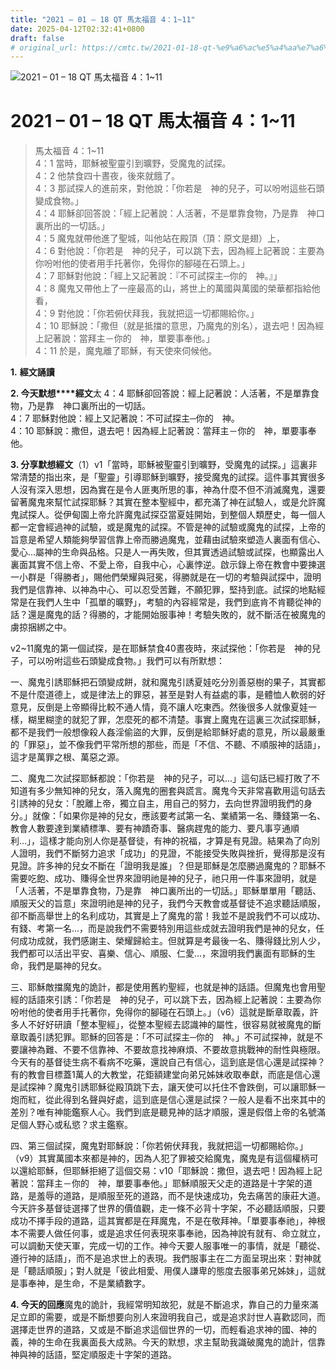 ```yaml
---
title: "2021 – 01 – 18 QT 馬太福音 4：1~11"
date: 2025-04-12T02:32:41+0800
draft: false
# original_url: https://cmtc.tw/2021-01-18-qt-%e9%a6%ac%e5%a4%aa%e7%a6%8f%e9%9f%b3-4%ef%bc%9a111
---
```


![2021 – 01 – 18 QT 馬太福音 4：1\~11](/images/qt.jpg   "2021 – 01 – 18 QT 馬太福音 4：1\~11")

# 2021 – 01 – 18 QT 馬太福音 4：1\~11

> 馬太福音 4：1\~11  
> 4：1 當時，耶穌被聖靈引到曠野，受魔鬼的試探。  
> 4：2 他禁食四十晝夜，後來就餓了。  
> 4：3 那試探人的進前來，對他說：「你若是　神的兒子，可以吩咐這些石頭變成食物。」  
> 4：4 耶穌卻回答說：「經上記著說：人活著，不是單靠食物，乃是靠　神口裏所出的一切話。」  
> 4：5 魔鬼就帶他進了聖城，叫他站在殿頂（頂：原文是翅）上，  
> 4：6 對他說：「你若是　神的兒子，可以跳下去，因為經上記著說：主要為你吩咐他的使者用手托著你，免得你的腳碰在石頭上。」  
> 4：7 耶穌對他說：「經上又記著說：『不可試探主─你的　神。』」  
> 4：8 魔鬼又帶他上了一座最高的山，將世上的萬國與萬國的榮華都指給他看，  
> 4：9 對他說：「你若俯伏拜我，我就把這一切都賜給你。」  
> 4：10 耶穌說：「撒但（就是抵擋的意思，乃魔鬼的別名），退去吧！因為經上記著說：當拜主－你的　神，單要事奉他。」  
> 4：11 於是，魔鬼離了耶穌，有天使來伺候他。

**1.** **經文誦讀**

**2. 今天默想****經文**太 4：4 耶穌卻回答說：經上記著說：人活著，不是單靠食物，乃是靠　神口裏所出的一切話。  
4：7 耶穌對他說：經上又記著說：不可試探主─你的　神。  
4：10 耶穌說：撒但，退去吧！因為經上記著說：當拜主－你的　神，單要事奉他。

**3. 分享默想經文**（1）v1「當時，耶穌被聖靈引到曠野，受魔鬼的試探。」這裏非常清楚的指出來，是「聖靈」引導耶穌到曠野，接受魔鬼的試探。這件事其實很多人沒有深入思想，因為實在是令人匪夷所思的事，神為什麼不但不消滅魔鬼，還要留著魔鬼來幫忙試探耶穌？其實在整本聖經中，都充滿了神在試驗人，或是允許魔鬼試探人。從伊甸園上帝允許魔鬼試探亞當夏娃開始，到整個人類歷史，每一個人都一定會經過神的試驗，或是魔鬼的試探。不管是神的試驗或魔鬼的試探，上帝的旨意是希望人類能夠學習信靠上帝而勝過魔鬼，並藉由試驗來塑造人裏面有信心、愛心…屬神的生命與品格。只是人一再失敗，但其實透過試驗或試探，也顯露出人裏面其實不信上帝、不愛上帝，自我中心，心裏悖逆。啟示錄上帝在教會中要揀選一小群是「得勝者」，賜他們榮耀與冠冕，得勝就是在一切的考驗與試探中，證明我們是信靠神、以神為中心、可以忍受苦難，不願犯罪，堅持到底。試探的地點經常是在我們人生中「孤單的曠野」，考驗的內容經常是，我們到底肯不肯聽從神的話？還是魔鬼的話？得勝的，才能開始服事神！考驗失敗的，就不斷活在被魔鬼的虜掠捆綁之中。

v2\~11魔鬼的第一個試探，是在耶穌禁食40晝夜時，來試探他：「你若是　神的兒子，可以吩咐這些石頭變成食物。」我們可以有所默想：

一、魔鬼引誘耶穌把石頭變成餅，就和魔鬼引誘夏娃吃分別善惡樹的果子，其實都不是什麼道德上，或是律法上的罪惡，甚至是對人有益處的事，是體恤人軟弱的好意見，反倒是上帝顯得比較不通人情，竟不讓人吃東西。然後很多人就像夏娃一樣，糊里糊塗的就犯了罪，怎麼死的都不清楚。事實上魔鬼在這裏三次試探耶穌，都不是我們一般想像殺人姦淫偷盜的大罪，反倒是給耶穌好處的意見，所以最嚴重的「罪惡」，並不像我們平常所想的那些，而是「不信、不聽、不順服神的話語」，這才是萬罪之根、萬惡之源。

二、魔鬼二次試探耶穌都說：「你若是　神的兒子，可以…」這句話已經打敗了不知道有多少無知神的兒女，落入魔鬼的圈套與謊言。魔鬼今天非常喜歡用這句話去引誘神的兒女：「脫離上帝，獨立自主，用自己的努力，去向世界證明我們的身分。」就像：「如果你是神的兒女，應該要考試第一名、業績第一名、賺錢第一名、教會人數要達到業績標準、要有神蹟奇事、醫病趕鬼的能力、要凡事亨通順利…」，這樣才能向別人你是基督徒，有神的祝福，才算是有見證。結果為了向別人證明，我們不斷努力追求「成功」的見證，不能接受失敗與挫折，覺得那是沒有見證。許多神的兒女不斷在「證明我是誰」？但是耶穌是怎麼勝過魔鬼的？耶穌不需要吃飽、成功、賺得全世界來證明祂是神的兒子，祂只用一件事來證明，就是「人活著，不是單靠食物，乃是靠　神口裏所出的一切話。」耶穌單單用「聽話、順服天父的旨意」來證明祂是神的兒子，我們今天教會或基督徒不追求聽話順服，卻不斷高舉世上的名利成功，其實是上了魔鬼的當！我並不是說我們不可以成功、有錢、考第一名…，而是說我們不需要特別用這些成就去證明我們是神的兒女，任何成功成就，我們感謝主、榮耀歸給主。但就算是考最後一名、賺得錢比別人少，我們都可以活出平安、喜樂、信心、順服、仁愛…，來證明我們裏面有耶穌的生命，我們是屬神的兒女。

三、耶穌敵擋魔鬼的詭計，都是使用舊約聖經，也就是神的話語。但魔鬼也會用聖經的話語來引誘：「你若是　神的兒子，可以跳下去，因為經上記著說：主要為你吩咐他的使者用手托著你，免得你的腳碰在石頭上。」（v6）這就是斷章取義，許多人不好好研讀「整本聖經」，從整本聖經去認識神的屬性，很容易就被魔鬼的斷章取義引誘犯罪。耶穌的回答是：「不可試探主─你的　神。」不可試探神，就是不要讓神為難、不要不信靠神、不要故意找神麻煩、不要故意挑戰神的耐性與極限。今天有的基督徒生病不看病不吃藥，還說自己有信心，這到底是信心還是試探神？有的教會目標蓋1萬人的大教堂，花鉅額建堂向弟兄姊妹收取奉獻，而底是信心還是試探神？魔鬼引誘耶穌從殿頂跳下去，讓天使可以托住不會跌倒，可以讓耶穌一炮而紅，從此得到名聲與好處，這到底是信心還是試探？一般人是看不出來其中的差別？唯有神能鑑察人心。我們到底是聽見神的話才順服，還是假借上帝的名號滿足個人野心或私慾？求主鑑察。

四、第三個試探，魔鬼對耶穌說：「你若俯伏拜我，我就把這一切都賜給你。」（v9）其實萬國本來都是神的，因為人犯了罪被交給魔鬼，魔鬼是有這個權柄可以還給耶穌，但耶穌拒絕了這個交易：v10「耶穌說：撒但，退去吧！因為經上記著說：當拜主－你的　神，單要事奉他。」耶穌順服天父走的道路是十字架的道路，是羞辱的道路，是順服至死的道路，而不是快速成功，免去痛苦的康莊大道。今天許多基督徒選擇了世界的價值觀，走一條不必背十字架，不必聽話順服，只要成功不擇手段的道路，這其實都是在拜魔鬼，不是在敬拜神。「單要事奉祂」，神根本不需要人做任何事，或是追求任何表現來事奉祂，因為神說有就有、命立就立，可以調動天使天軍，完成一切的工作。神今天要人服事唯一的事情，就是「聽從、遵行神的話語」，而不是追求世上的表現。我們服事主在二方面呈現出來：對神就是「聽話順服」；對人就是「彼此相愛、用僕人謙卑的態度去服事弟兄姊妹」，這就是事奉神，是生命，不是業績數字。

**4. 今天的回應**魔鬼的詭計，我經常明知故犯，就是不斷追求，靠自己的力量來滿足立即的需要，或是不斷想要向別人來證明我自己，或是追求討世人喜歡認同，而選擇走世界的道路，又或是不斷追求這個世界的一切，而輕看追求神的國、神的義，神的生命在我裏面長大成熟。今天的默想，求主幫助我識破魔鬼的詭計，信靠神與神的話語，堅定順服走十字架的道路。